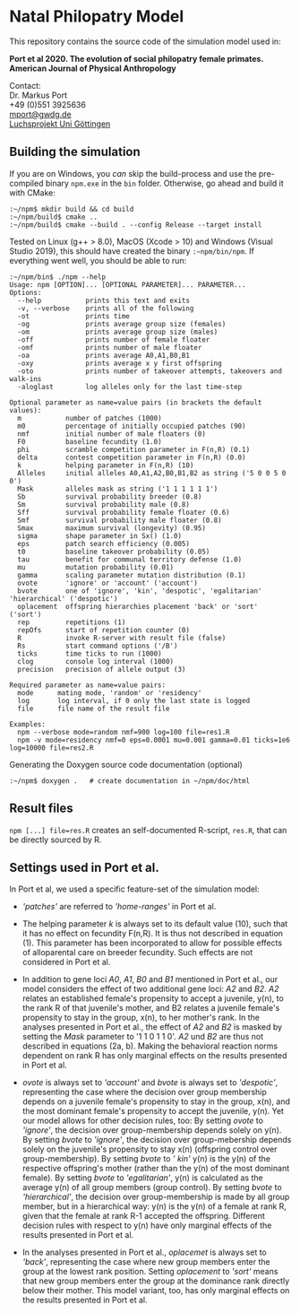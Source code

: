 # Natal Philopatry Model

This repository contains the source code of the simulation model used in:

**Port et al 2020. The evolution of social philopatry female primates. American Journal of Physical Anthropology**

Contact:  
Dr. Markus Port  
+49 (0)551 3925636  
mport@gwdg.de  
[Luchsprojekt Uni Göttingen](http://www.uni-goettingen.de/de/das+luchsprojekt+der+universität/627418.html)  

## Building the simulation

If you are on Windows, you *can* skip the build-process and use the pre-compiled binary `npm.exe` in the `bin` folder. Otherwise, go ahead and build it with CMake:

```
:~/npm$ mkdir build && cd build
:~/npm/build$ cmake ..
:~/npm/build$ cmake --build . --config Release --target install
```

Tested on Linux (g++ > 8.0), MacOS (Xcode > 10) and Windows (Visual Studio 2019), this should have created the binary `:~npm/bin/npm`. If everything went well, you should be able to run:

```
:~/npm/bin$ ./npm --help
Usage: npm [OPTION]... [OPTIONAL PARAMETER]... PARAMETER...
Options:
  --help           prints this text and exits
  -v, --verbose    prints all of the following
  -ot              prints time
  -og              prints average group size (females)
  -om              prints average group size (males)
  -off             prints number of female floater
  -omf             prints number of male floater
  -oa              prints average A0,A1,B0,B1
  -oxy             prints average x y first offspring
  -oto             prints number of takeover attempts, takeovers and walk-ins
  -aloglast        log alleles only for the last time-step

Optional parameter as name=value pairs (in brackets the default values):
  m           number of patches (1000)
  m0          percentage of initially occupied patches (90)
  nmf         initial number of male floaters (0)
  F0          baseline fecundity (1.0)
  phi         scramble competition parameter in F(n,R) (0.1)
  delta       contest competition parameter in F(n,R) (0.0)
  k           helping parameter in F(n,R) (10)
  Alleles     initial alleles A0,A1,A2,B0,B1,B2 as string ('5 0 0 5 0 0')
  Mask        alleles mask as string ('1 1 1 1 1 1')
  Sb          survival probability breeder (0.8)
  Sm          survival probability male (0.8)
  Sff         survival probability female floater (0.6)
  Smf         survival probability male floater (0.8)
  Smax        maximum survival (longevity) (0.95)
  sigma       shape parameter in Sx() (1.0)
  eps         patch search efficiency (0.005)
  t0          baseline takeover probability (0.05)
  tau         benefit for communal territory defense (1.0)
  mu          mutation probability (0.01)
  gamma       scaling parameter mutation distribution (0.1)
  ovote       'ignore' or 'account' ('account')
  bvote       one of 'ignore', 'kin', 'despotic', 'egalitarian' 'hierarchical' ('despotic')
  oplacement  offspring hierarchies placement 'back' or 'sort' ('sort')
  rep         repetitions (1)
  repOfs      start of repetition counter (0)
  R           invoke R-server with result file (false)
  Rs          start command options ('/B')
  ticks       time ticks to run (1000)
  clog        console log interval (1000)
  precision   precision of allele output (3)

Required parameter as name=value pairs:
  mode      mating mode, 'random' or 'residency'
  log       log interval, if 0 only the last state is logged
  file      file name of the result file

Examples:
  npm --verbose mode=random nmf=900 log=100 file=res1.R
  npm -v mode=residency nmf=0 eps=0.0001 mu=0.001 gamma=0.01 ticks=1e6 log=10000 file=res2.R
```
Generating the Doxygen source code documentation (optional)
```
:~/npm$ doxygen .   # create documentation in ~/npm/doc/html
```

## Result files

`npm [...] file=res.R` creates an self-documented R-script, `res.R`, that can be directly sourced by R.

## Settings used in Port et al.

In Port et al, we used a specific feature-set of the simulation model:

* *'patches'* are referred to *'home-ranges'* in Port et al.

* The helping parameter *k* is always set to its default value (10), such that it has no effect on fecundity F(n,R). It is thus not described in equation (1). This parameter has been incorporated to allow for possible effects of alloparental care on breeder fecundity. Such effects are not considered in Port et al.

* In addition to gene loci *A0*, *A1*, *B0* and *B1* mentioned in Port et al., our model considers the effect of two additional gene loci: *A2* and *B2*. *A2* relates an established female's propensity to accept a juvenile, y(n), to the rank R of that juvenile's mother, and B2 relates a juvenile female's propensity to stay in the group, x(n), to her mother's rank. In the analyses presented in Port et al., the effect of *A2* and *B2* is masked by setting the *Mask* parameter to '1 1 0 1 1 0'. *A2* und *B2* are thus not described in equations (2a, b). Making the behavioral reaction norms dependent on rank R has only marginal effects on the results presented in Port et al.

* *ovote* is always set to *'account'* and *bvote* is always set to *'despotic'*, representing the case where the decision over group membership depends on a juvenile female's propensity to stay in the group, x(n), and the most dominant female's propensity to accept the juvenile, y(n). Yet our model allows for other decision rules, too: By setting *ovote* to *'ignore'*, the decision over group-membership depends solely on y(n). By setting *bvote* to *'ignore'*, the decision over group-mebership depends solely on the juvenile's propensity to stay x(n) (offspring control over group-membership). By setting *bvote* to *'
kin'* y(n) is the y(n) of the respective offspring's mother (rather than the y(n) of the most dominant female). By setting *bvote* to *'egalitarian'*, y(n) is calculated as the average y(n) of all group members (group control). By setting *bvote* to *'hierarchical'*, the decision over group-membership is made by all group member, but in a hierarchical way: y(n) is the y(n) of a female at rank R, given that the female at rank R-1 accepted the offspring. Different decision rules with respect to y(n) have only marginal effects of the results presented in Port et al.

* In the analyses presented in Port et al., *oplacemet* is always set to *'back'*, representing the case where new group members enter the group at the lowest rank position. Setting *oplacement* to *'sort'* means that new group members enter the group at the dominance rank directly below their mother. This model variant, too, has only marginal effects on the results presented in Port et al.
